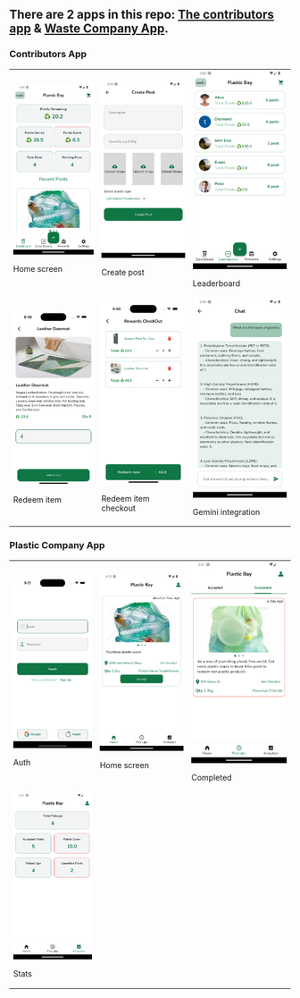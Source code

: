## There are 2 apps in this repo: [The contributors app](https://github.com/acromondx/plastic_bay/tree/main/plastic_bay) & [Waste Company App](https://github.com/acromondx/plastic_bay/tree/main/waste_company).

### Contributors App
<table>
  <tr>
    <td>
      <img src="https://raw.githubusercontent.com/acromondx/plastic_bay/main/screenshots/users/home-screen.png" />
      <p>Home screen</p>
    </td>
    <td>
      <img src="https://raw.githubusercontent.com/acromondx/plastic_bay/main/screenshots/users/create-post.png" />
               <p>Create post</p>
 </td>    <td>
      <img src="https://raw.githubusercontent.com/acromondx/plastic_bay/main/screenshots/users/leaderboard.png" />
                <p>Leaderboard</p>
</td>
  </tr>
  <tr>
    <td>
      <img src="https://raw.githubusercontent.com/acromondx/plastic_bay/main/screenshots/users/redeem-item.png" />
           <p>Redeem item</p>
  </td>
    <td>
      <img src="https://raw.githubusercontent.com/acromondx/plastic_bay/main/screenshots/users/redeem-checkout.png" />
         <p>Redeem item checkout</p>
 </td>    <td>
      <img src="https://raw.githubusercontent.com/acromondx/plastic_bay/main/screenshots/users/gemini.png" />
      <p>Gemini integration</p>
    </td>
  </tr>
</table>



### Plastic Company App
<table>
  <tr>
    <td>
      <img src="https://github.com/acromondx/plastic_bay/blob/main/screenshots/company/user-auth.png" />
      <p>Auth</p>
    </td>
    <td>
      <img src="https://github.com/acromondx/plastic_bay/blob/main/screenshots/company/home-screen.png" />
               <p>Home screen</p>
 </td>    <td>
      <img src="https://github.com/acromondx/plastic_bay/blob/main/screenshots/company/completed.png" />
                <p>Completed</p>
</td>
  </tr>
  <tr>
    <td>
      <img src="https://github.com/acromondx/plastic_bay/blob/main/screenshots/company/analytics.png" />
           <p>Stats</p>
  </td>
    <td>
<!--       <img src="https://raw.githubusercontent.com/acromondx/plastic_bay/main/screenshots/users/redeem-checkout.png" />
         <p>Redeem item checkout</p> -->
 </td>    <td>
<!--       <img src="https://raw.githubusercontent.com/acromondx/plastic_bay/main/screenshots/users/gemini.png" />
      <p>Gemini integration</p> -->
    </td>
  </tr>
</table>

